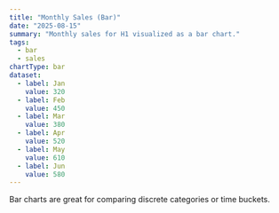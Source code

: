 ```yaml
---
title: "Monthly Sales (Bar)"
date: "2025-08-15"
summary: "Monthly sales for H1 visualized as a bar chart."
tags:
  - bar
  - sales
chartType: bar
dataset:
  - label: Jan
    value: 320
  - label: Feb
    value: 450
  - label: Mar
    value: 380
  - label: Apr
    value: 520
  - label: May
    value: 610
  - label: Jun
    value: 580
---
```


Bar charts are great for comparing discrete categories or time buckets.

